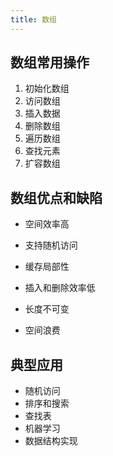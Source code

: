 ```yaml
---
title: 数组
---
```


## 数组常用操作

1. 初始化数组
2. 访问数组
3. 插入数据 
4. 删除数组
5. 遍历数组
6. 查找元素
7. 扩容数组

## 数组优点和缺陷

- 空间效率高
- 支持随机访问
- 缓存局部性

- 插入和删除效率低
- 长度不可变
- 空间浪费

## 典型应用

- 随机访问
- 排序和搜索
- 查找表
- 机器学习
- 数据结构实现

